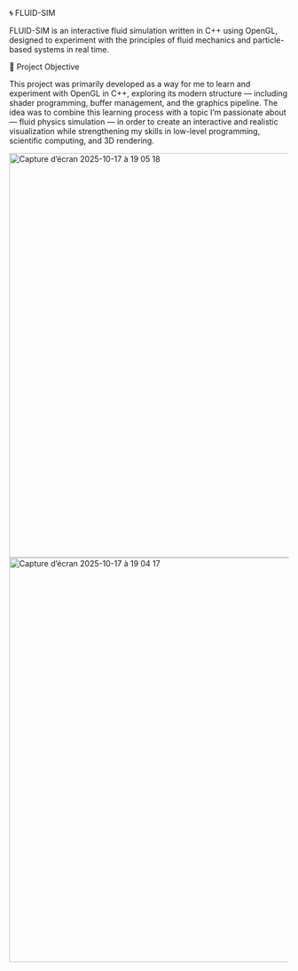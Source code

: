 🌀 FLUID-SIM

FLUID-SIM is an interactive fluid simulation written in C++ using OpenGL, designed to experiment with the principles of fluid mechanics and particle-based systems in real time.

🎯 Project Objective

This project was primarily developed as a way for me to learn and experiment with OpenGL in C++, exploring its modern structure — including shader programming, buffer management, and the graphics pipeline.
The idea was to combine this learning process with a topic I’m passionate about — fluid physics simulation — in order to create an interactive and realistic visualization while strengthening my skills in low-level programming, scientific computing, and 3D rendering.


<img width="908" height="728" alt="Capture d’écran 2025-10-17 à 19 05 18" src="https://github.com/user-attachments/assets/948059d6-9391-4f3e-a828-ee44f958f79a" />
<img width="908" height="728" alt="Capture d’écran 2025-10-17 à 19 04 17" src="https://github.com/user-attachments/assets/bf8be738-b5ce-4fd5-a7f5-d8f2939e866b" />
